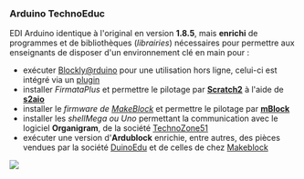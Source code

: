 ### Arduino TechnoEduc


EDI Arduino identique à l'original en version **1.8.5**, mais **enrichi** de programmes et de bibliothèques (_librairies_) nécessaires pour permettre aux enseignants de disposer d'un environnement clé en main pour :
- exécuter [Blockly@rduino](https://github.com/technologiescollege/Blockly-at-rduino) pour une utilisation hors ligne, celui-ci est intégré via un [plugin](https://github.com/technologiescollege/BlocklyArduinoIDEPlugin)
- installer _FirmataPlus_ et permettre le pilotage par **[Scratch2](http://scratch.mit.edu/)** à l'aide de **[s2aio](https://github.com/technologiescollege/s2aio-control-panel)**
- installer le _firmware de [MakeBlock](http://www.makeblock.cc/)_ et permettre le pilotage par **[mBlock](http://mblock.cc)**
- installer les _shellMega ou Uno_ permettant la communication avec le logiciel **Organigram**, de la société [TechnoZone51](http://www.technozone51.fr/)
- exécuter une version d'**Ardublock** enrichie, entre autres, des pièces vendues par la société [DuinoEdu](http://www.duinoedu.com/) et de celles de chez [Makeblock](http://www.makeblock.cc/)

![](https://raw.githubusercontent.com/technologiescollege/arduino/master/lib/about.png)
